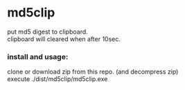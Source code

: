 # md5clip
<p>
put md5 digest to clipboard.<br>
clipboard will cleared when after 10sec.<br>
</p>

### install and usage:
<p>
clone or download zip from this repo. (and decompress zip)<br>
execute ./dist/md5clip/md5clip.exe<br>
</p>

